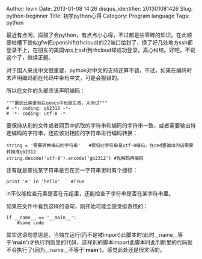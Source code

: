 Author: levin
Date: 2013-01-08 14:26
disqus_identifier: 201301081426
Slug: python-beginner
Title: 初学python心得
Category: Program language
Tags: python

最近有点闲，捣鼓了会python，有点点小心得，不过都是些零碎的知识。在此顺便吐槽下貌似gfw把openshift(rhcloud)的22端口给封了，换了好几处地方ssh都登录不上，在朋友的美国vps上ssh到rhcloud却成功登录，真心纠结。好吧，不说这个了，继续正题。<!-- more -->

对于国人来说中文很重要，python对中文的支持还算不错，不过，如果在编码时未声明编码而在代码中带有中文，可是会报错的。

所以在文件的头部应该声明编码：

    """据说此类语句在emacs中也能生效，未测试"""
    # -*- coding: gb2312 -*-
    # -*- coding: utf-8 -*-

要保持从别的文件或者网页中抓取的字符串和编码的字符串一致，或者需要输出特定编码的字符串，还应该对相应的字符串进行编码转换：

    string = '需要转换编码的字符串'	#假设此字符串是utf-8编码，在cmd里输出的话需要转换成gb2312
    string.decode('utf-8').encode('gb2312')	#先解码再编码

还有就是查找某字符串是否在另一字符串里时有个捷径：

    print 'e' in 'hello'	#True

in不仅能检查元素是否在元组里，还能检查子字符串是否在某字符串里。

如果在文件中看到这样的语句，刚开始可能会感觉挺奇怪的：

    if __name__ == '__main__':
	    #some code

其实这语句意思是，当独立运行(而不是被import)此脚本时(此时__name__等于'__main__')才执行判断里的代码，这样别的脚本import此脚本时此判断里的代码就不会执行了(因为__name__不等于'__main__')。感觉此处还是很灵活的。
